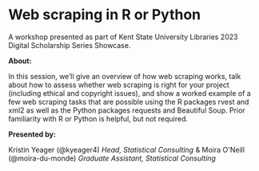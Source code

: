 # Web scraping in R or Python
A workshop presented as part of Kent State University Libraries 2023 Digital Scholarship Series Showcase.

**About:**

In this session, we’ll give an overview of how web scraping works, talk about how to assess whether web scraping is right for your project (including ethical and copyright issues), and show a worked example of a few web scraping tasks that are possible using the R packages rvest and xml2 as well as the Python packages requests and Beautiful Soup. Prior familiarity with R or Python is helpful, but not required.

**Presented by:**

Kristin Yeager (@kyeager4) *Head, Statistical Consulting* &
Moira O'Neill (@moira-du-monde) *Graduate Assistant, Statistical Consulting*
